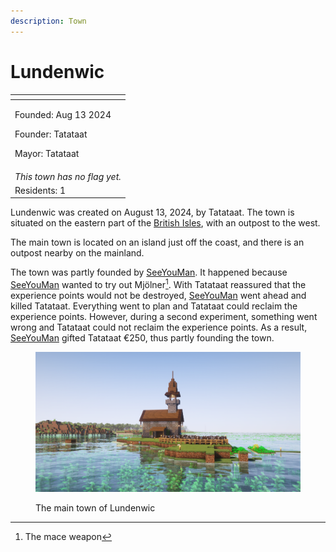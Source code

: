 ```yaml
---
description: Town
---
```


# Lundenwic

<table data-view="cards"><thead><tr><th></th></tr></thead><tbody><tr><td><p>Founded: Aug 13 2024</p><p>Founder: Tatataat</p><p>Mayor: Tatataat</p></td></tr><tr><td><em>This town has no flag yet.</em></td></tr><tr><td>Residents: 1</td></tr></tbody></table>

Lundenwic was created on August 13, 2024, by Tatataat. The town is situated on the eastern part of the [British Isles](./), with an outpost to the west.

The main town is located on an island just off the coast, and there is an outpost nearby on the mainland.

The town was partly founded by [SeeYouMan](../../players/seeyouman.md). It happened because [SeeYouMan](../../players/seeyouman.md) wanted to try out Mjölner[^1]. With Tatataat reassured that the experience points would not be destroyed, [SeeYouMan](../../players/seeyouman.md) went ahead and killed Tatataat. Everything went to plan and Tatataat could reclaim the experience points. However, during a second experiment, something went wrong and Tatataat could not reclaim the experience points. As a result, [SeeYouMan](../../players/seeyouman.md) gifted Tatataat €250, thus partly founding the town.

<figure><img src="../../../../.gitbook/assets/2024-08-16_23.08.33.png" alt=""><figcaption><p>The main town of Lundenwic</p></figcaption></figure>

[^1]: The mace weapon
